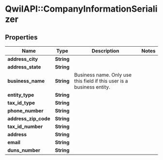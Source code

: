 # QwilAPI::CompanyInformationSerializer

## Properties
Name | Type | Description | Notes
------------ | ------------- | ------------- | -------------
**address_city** | **String** |  | 
**address_state** | **String** |  | 
**business_name** | **String** | Business name. Only use this field if this user is a business entity. | 
**entity_type** | **String** |  | 
**tax_id_type** | **String** |  | 
**phone_number** | **String** |  | 
**address_zip_code** | **String** |  | 
**tax_id_number** | **String** |  | 
**address** | **String** |  | 
**email** | **String** |  | 
**duns_number** | **String** |  | 



